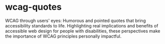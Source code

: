 # wcag-quotes
WCAG through users' eyes: Humorous and pointed quotes that bring accessibility standards to life. Highlighting real implications and benefits of accessible web design for people with disabilities, these perspectives make the importance of WCAG principles personally impactful.
